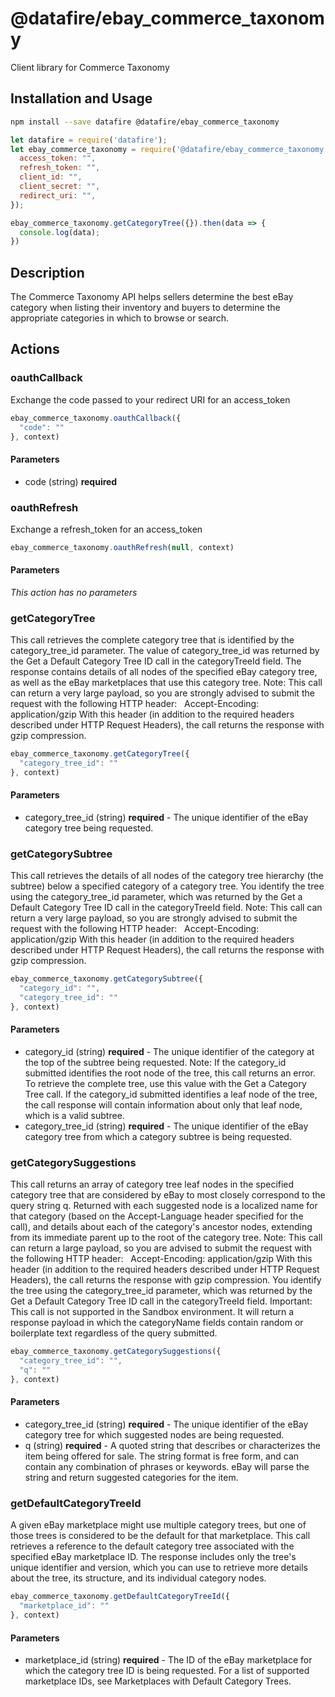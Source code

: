 # @datafire/ebay_commerce_taxonomy

Client library for Commerce Taxonomy

## Installation and Usage
```bash
npm install --save datafire @datafire/ebay_commerce_taxonomy
```

```js
let datafire = require('datafire');
let ebay_commerce_taxonomy = require('@datafire/ebay_commerce_taxonomy').create({
  access_token: "",
  refresh_token: "",
  client_id: "",
  client_secret: "",
  redirect_uri: "",
});

ebay_commerce_taxonomy.getCategoryTree({}).then(data => {
  console.log(data);
})
```

## Description
The Commerce Taxonomy API helps sellers determine the best eBay category when listing their inventory and buyers to determine the appropriate categories in which to browse or search.

## Actions
### oauthCallback
Exchange the code passed to your redirect URI for an access_token


```js
ebay_commerce_taxonomy.oauthCallback({
  "code": ""
}, context)
```

#### Parameters
* code (string) **required**

### oauthRefresh
Exchange a refresh_token for an access_token


```js
ebay_commerce_taxonomy.oauthRefresh(null, context)
```

#### Parameters
*This action has no parameters*

### getCategoryTree
This call retrieves the complete category tree that is identified by the category_tree_id parameter. The value of category_tree_id was returned by the Get a Default Category Tree ID call in the categoryTreeId field. The response contains details of all nodes of the specified eBay category tree, as well as the eBay marketplaces that use this category tree. Note: This call can return a very large payload, so you are strongly advised to submit the request with the following HTTP header: &nbsp;&nbsp;Accept-Encoding: application/gzip With this header (in addition to the required headers described under HTTP Request Headers), the call returns the response with gzip compression.


```js
ebay_commerce_taxonomy.getCategoryTree({
  "category_tree_id": ""
}, context)
```

#### Parameters
* category_tree_id (string) **required** - The unique identifier of the eBay category tree being requested.

### getCategorySubtree
This call retrieves the details of all nodes of the category tree hierarchy (the subtree) below a specified category of a category tree. You identify the tree using the category_tree_id parameter, which was returned by the Get a Default Category Tree ID call in the categoryTreeId field. Note: This call can return a very large payload, so you are strongly advised to submit the request with the following HTTP header: &nbsp;&nbsp;Accept-Encoding: application/gzip With this header (in addition to the required headers described under HTTP Request Headers), the call returns the response with gzip compression.


```js
ebay_commerce_taxonomy.getCategorySubtree({
  "category_id": "",
  "category_tree_id": ""
}, context)
```

#### Parameters
* category_id (string) **required** - The unique identifier of the category at the top of the subtree being requested. Note: If the category_id submitted identifies the root node of the tree, this call returns an error. To retrieve the complete tree, use this value with the Get a Category Tree call. If the category_id submitted identifies a leaf node of the tree, the call response will contain information about only that leaf node, which is a valid subtree.
* category_tree_id (string) **required** - The unique identifier of the eBay category tree from which a category subtree is being requested.

### getCategorySuggestions
This call returns an array of category tree leaf nodes in the specified category tree that are considered by eBay to most closely correspond to the query string q. Returned with each suggested node is a localized name for that category (based on the Accept-Language header specified for the call), and details about each of the category's ancestor nodes, extending from its immediate parent up to the root of the category tree. Note: This call can return a large payload, so you are advised to submit the request with the following HTTP header: &nbsp;&nbsp;Accept-Encoding: application/gzip With this header (in addition to the required headers described under HTTP Request Headers), the call returns the response with gzip compression. You identify the tree using the category_tree_id parameter, which was returned by the Get a Default Category Tree ID call in the categoryTreeId field. Important: This call is not supported in the Sandbox environment. It will return a response payload in which the categoryName fields contain random or boilerplate text regardless of the query submitted.


```js
ebay_commerce_taxonomy.getCategorySuggestions({
  "category_tree_id": "",
  "q": ""
}, context)
```

#### Parameters
* category_tree_id (string) **required** - The unique identifier of the eBay category tree for which suggested nodes are being requested.
* q (string) **required** - A quoted string that describes or characterizes the item being offered for sale. The string format is free form, and can contain any combination of phrases or keywords. eBay will parse the string and return suggested categories for the item.

### getDefaultCategoryTreeId
A given eBay marketplace might use multiple category trees, but one of those trees is considered to be the default for that marketplace. This call retrieves a reference to the default category tree associated with the specified eBay marketplace ID. The response includes only the tree's unique identifier and version, which you can use to retrieve more details about the tree, its structure, and its individual category nodes.


```js
ebay_commerce_taxonomy.getDefaultCategoryTreeId({
  "marketplace_id": ""
}, context)
```

#### Parameters
* marketplace_id (string) **required** - The ID of the eBay marketplace for which the category tree ID is being requested. For a list of supported marketplace IDs, see Marketplaces with Default Category Trees.


